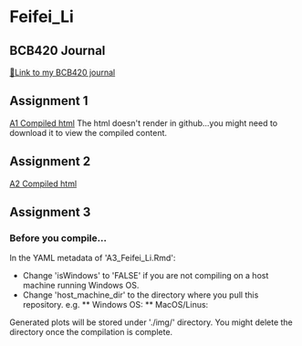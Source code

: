 # Feifei_Li

## BCB420 Journal

[:blue_book:Link to my BCB420 journal](https://github.com/bcb420-2021/Feifei_Li/wiki)

## Assignment 1

[A1 Compiled html](https://github.com/bcb420-2021/Feifei_Li/blob/main/data_processing.html)
The html doesn't render in github...you might need to download it to view the compiled content.

## Assignment 2

[A2 Compiled html](https://raw.githubusercontent.com/bcb420-2021/Feifei_Li/main/A2_Feifei_Li.html)

## Assignment 3

### Before you compile...

In the YAML metadata of 'A3_Feifei_Li.Rmd':

* Change 'isWindows' to 'FALSE' if you are not compiling on a host machine running Windows OS.
* Change 'host_machine_dir' to the directory where you pull this repository. e.g.
** Windows OS:
** MacOS/Linus:

Generated plots will be stored under './img/' directory. You might delete the directory once the compilation is complete.
